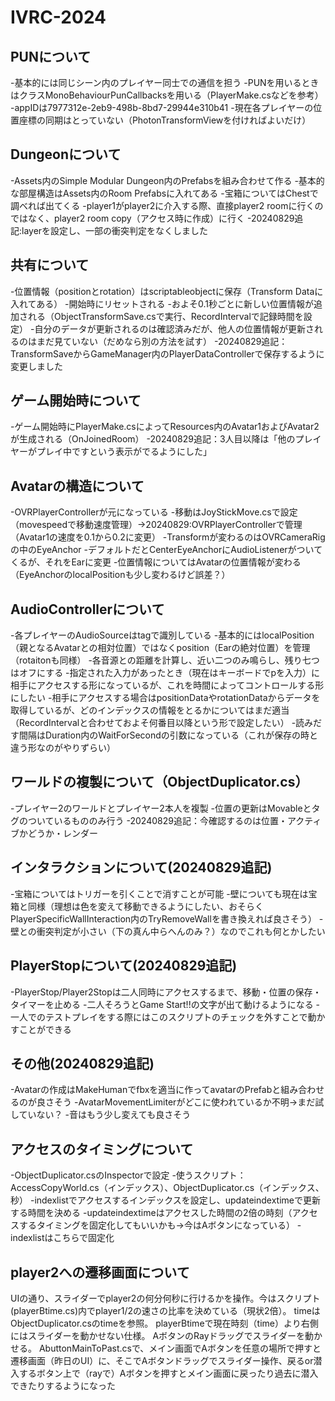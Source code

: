 # IVRC-2024

## PUNについて
-基本的には同じシーン内のプレイヤー同士での通信を担う
-PUNを用いるときはクラスMonoBehaviourPunCallbacksを用いる（PlayerMake.csなどを参考）
-appIDは7977312e-2eb9-498b-8bd7-29944e310b41
-現在各プレイヤーの位置座標の同期はとっていない（PhotonTransformViewを付ければよいだけ）

## Dungeonについて
-Assets内のSimple Modular Dungeon内のPrefabsを組み合わせて作る
-基本的な部屋構造はAssets内のRoom Prefabsに入れてある
-宝箱についてはChestで調べれば出てくる
-player1がplayer2に介入する際、直接player2 roomに行くのではなく、player2 room copy（アクセス時に作成）に行く
-20240829追記:layerを設定し、一部の衝突判定をなくしました

## 共有について
-位置情報（positionとrotation）はscriptableobjectに保存（Transform Dataに入れてある）
-開始時にリセットされる
-およそ0.1秒ごとに新しい位置情報が追加される（ObjectTransformSave.csで実行、RecordIntervalで記録時間を設定）
-自分のデータが更新されるのは確認済みだが、他人の位置情報が更新されるのはまだ見ていない（だめなら別の方法を試す）
-20240829追記：TransformSaveからGameManager内のPlayerDataControllerで保存するように変更しました

## ゲーム開始時について
-ゲーム開始時にPlayerMake.csによってResources内のAvatar1およびAvatar2が生成される（OnJoinedRoom）
-20240829追記：3人目以降は「他のプレイヤーがプレイ中ですという表示がでるようにした」

## Avatarの構造について
-OVRPlayerControllerが元になっている
-移動はJoyStickMove.csで設定（movespeedで移動速度管理）→20240829:OVRPlayerControllerで管理（Avatar1の速度を0.1から0.2に変更）
-Transformが変わるのはOVRCameraRigの中のEyeAnchor
-デフォルトだとCenterEyeAnchorにAudioListenerがついてくるが、それをEarに変更
-位置情報についてはAvatarの位置情報が変わる（EyeAnchorのlocalPositionも少し変わるけど誤差？）

## AudioControllerについて
-各プレイヤーのAudioSourceはtagで識別している
-基本的にはlocalPosition（親となるAvatarとの相対位置）ではなくposition（Earの絶対位置）を管理（rotaitonも同様）
-各音源との距離を計算し、近い二つのみ鳴らし、残り七つはオフにする
-指定された入力があったとき（現在はキーボードでpを入力）に相手にアクセスする形になっているが、これを時間によってコントロールする形にしたい
-相手にアクセスする場合はpositionDataやrotationDataからデータを取得しているが、どのインデックスの情報をとるかについてはまだ適当（RecordIntervalと合わせておよそ何番目以降という形で設定したい）
-読みだす間隔はDuration内のWaitForSecondの引数になっている（これが保存の時と違う形なのがやりずらい）

## ワールドの複製について（ObjectDuplicator.cs）
-プレイヤー2のワールドとプレイヤー2本人を複製
-位置の更新はMovableとタグのついているもののみ行う
-20240829追記：今確認するのは位置・アクティブかどうか・レンダー

## インタラクションについて(20240829追記)
-宝箱についてはトリガーを引くことで消すことが可能
-壁についても現在は宝箱と同様（理想は色を変えて移動できるようにしたい、おそらくPlayerSpecificWallInteraction内のTryRemoveWallを書き換えれば良さそう）
-壁との衝突判定が小さい（下の真ん中らへんのみ？）なのでこれも何とかしたい

## PlayerStopについて(20240829追記)
-PlayerStop/Player2Stopは二人同時にアクセスするまで、移動・位置の保存・タイマーを止める
-二人そろうとGame Start!!の文字が出て動けるようになる
-一人でのテストプレイをする際にはこのスクリプトのチェックを外すことで動かすことができる

## その他(20240829追記)
-Avatarの作成はMakeHumanでfbxを適当に作ってavatarのPrefabと組み合わせるのが良さそう
-AvatarMovementLimiterがどこに使われているか不明→まだ試していない？
-音はもう少し変えても良さそう

## アクセスのタイミングについて
-ObjectDuplicator.csのInspectorで設定
-使うスクリプト：AccessCopyWorld.cs（インデックス）、ObjectDuplicator.cs（インデックス、秒）
-indexlistでアクセスするインデックスを設定し、updateindextimeで更新する時間を決める
-updateindextimeはアクセスした時間の2倍の時刻（アクセスするタイミングを固定化してもいいかも→今はAボタンになっている）
-indexlistはこちらで固定化

## player2への遷移画面について
UIの通り、スライダーでplayer2の何分何秒に行けるかを操作。今はスクリプト(playerBtime.cs)内でplayer1/2の速さの比率を決めている（現状2倍）。
timeはObjectDuplicator.csのtimeを参照。
playerBtimeで現在時刻（time）より右側にはスライダーを動かせない仕様。
AボタンのRayドラッグでスライダーを動かせる。
AbuttonMainToPast.csで、メイン画面でAボタンを任意の場所で押すと遷移画面（昨日のUI）に、そこでAボタンドラッグでスライダー操作、戻るor潜入するボタン上で（rayで）Aボタンを押すとメイン画面に戻ったり過去に潜入できたりするようになった
